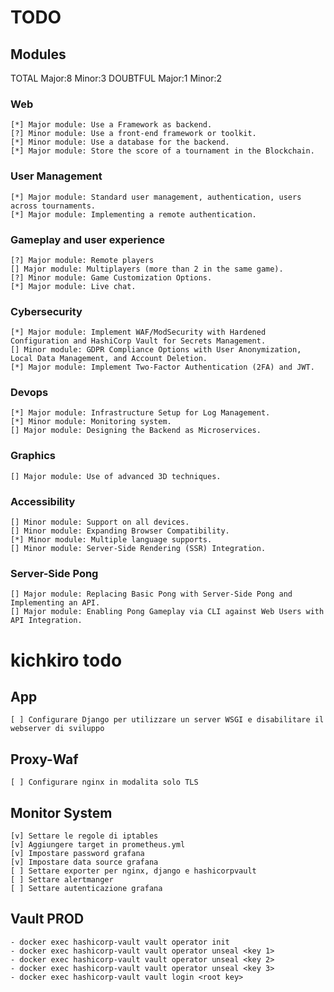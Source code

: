 # TODO

## Modules

TOTAL
	Major:8
	Minor:3
DOUBTFUL
	Major:1
	Minor:2

### Web
	[*] Major module: Use a Framework as backend.
	[?] Minor module: Use a front-end framework or toolkit.
	[*] Minor module: Use a database for the backend.
	[*] Major module: Store the score of a tournament in the Blockchain.
### User Management
	[*] Major module: Standard user management, authentication, users across tournaments.
	[*] Major module: Implementing a remote authentication.
### Gameplay and user experience
	[?] Major module: Remote players
	[] Major module: Multiplayers (more than 2 in the same game).
	[?] Minor module: Game Customization Options.
	[*] Major module: Live chat.
### Cybersecurity
	[*] Major module: Implement WAF/ModSecurity with Hardened Configuration and HashiCorp Vault for Secrets Management.
	[] Minor module: GDPR Compliance Options with User Anonymization, Local Data Management, and Account Deletion.
	[*] Major module: Implement Two-Factor Authentication (2FA) and JWT.
### Devops
	[*] Major module: Infrastructure Setup for Log Management.
	[*] Minor module: Monitoring system.
	[] Major module: Designing the Backend as Microservices.
### Graphics
	[] Major module: Use of advanced 3D techniques.
### Accessibility
	[] Minor module: Support on all devices.
	[] Minor module: Expanding Browser Compatibility.
	[*] Minor module: Multiple language supports.
	[] Minor module: Server-Side Rendering (SSR) Integration.
### Server-Side Pong
	[] Major module: Replacing Basic Pong with Server-Side Pong and Implementing an API.
	[] Major module: Enabling Pong Gameplay via CLI against Web Users with API Integration.







# kichkiro todo

## App
	[ ] Configurare Django per utilizzare un server WSGI e disabilitare il webserver di sviluppo

## Proxy-Waf
	[ ] Configurare nginx in modalita solo TLS

## Monitor System

	[v] Settare le regole di iptables
	[v] Aggiungere target in prometheus.yml
	[v] Impostare password grafana
	[v] Impostare data source grafana
	[ ] Settare exporter per nginx, django e hashicorpvault
	[ ] Settare alertmanger
	[ ] Settare autenticazione grafana

## Vault PROD

	- docker exec hashicorp-vault vault operator init
	- docker exec hashicorp-vault vault operator unseal <key 1>
	- docker exec hashicorp-vault vault operator unseal <key 2>
	- docker exec hashicorp-vault vault operator unseal <key 3>	
	- docker exec hashicorp-vault vault login <root key>
